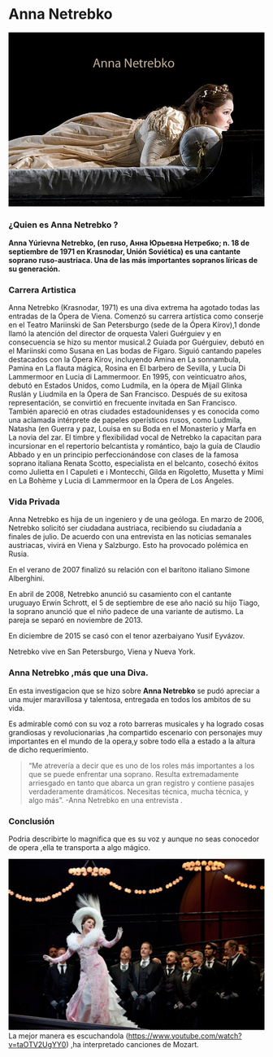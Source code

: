 # Anna Netrebko

![anna](imagenes/anna.jpg)
### ¿Quien es Anna Netrebko ?
**Anna Yúrievna Netrebko, (en ruso, Анна Юрьевна Нетребко; n. 18 de septiembre de 1971 en Krasnodar, Unión Soviética) es una cantante soprano ruso-austriaca. Una de las más importantes sopranos líricas de su generación.**

### Carrera Artistica

Anna Netrebko (Krasnodar, 1971) es una diva extrema ha agotado todas las entradas de la Ópera de Viena.
Comenzó su carrera artística como conserje en el Teatro Mariinski de San Petersburgo (sede de la Ópera Kírov),1 donde llamó la atención del director de orquesta Valeri Guérguiev y en consecuencia se hizo su mentor musical.2 Guiada por Guérguiev, debutó en el Mariinski como Susana en Las bodas de Fígaro. Siguió cantando papeles destacados con la Ópera Kírov, incluyendo Amina en La sonnambula, Pamina en La flauta mágica, Rosina en El barbero de Sevilla, y Lucía Di Lammermoor en Lucia di Lammermoor.
En 1995, con veinticuatro años, debutó en Estados Unidos, como Ludmila, en la ópera de Mijaíl Glinka Ruslán y Liudmila en la Ópera de San Francisco. Después de su exitosa representación, se convirtió en frecuente invitada en San Francisco. También apareció en otras ciudades estadounidenses y es conocida como una aclamada intérprete de papeles operísticos rusos, como Ludmila, Natasha (en Guerra y paz, Louisa en su Boda en el Monasterio y Marfa en La novia del zar.
El timbre y flexibilidad vocal de Netrebko la capacitan para incursionar en el repertorio belcantista y romántico, bajo la guía de Claudio Abbado y en un principio perfeccionándose con clases de la famosa soprano italiana Renata Scotto, especialista en el belcanto, cosechó éxitos como Julietta en I Capuleti e i Montecchi, Gilda en Rigoletto, Musetta y Mimi en La Bohème y Lucia di Lammermoor en la Ópera de Los Ángeles.

### Vida Privada

Anna Netrebko es hija de un ingeniero y de una geóloga. En marzo de 2006, Netrebko solicitó ser ciudadana austriaca, recibiendo su ciudadanía a finales de julio.
De acuerdo con una entrevista en las noticias semanales austriacas, vivirá en Viena y Salzburgo. Esto ha provocado polémica en Rusia.

En el verano de 2007 finalizó su relación con el barítono italiano Simone Alberghini.

En abril de 2008, Netrebko anunció su casamiento con el cantante uruguayo Erwin Schrott, el 5 de septiembre de ese año nació su hijo Tiago, la soprano anunció que el niño padece de una variante de autismo.
La pareja se separó en noviembre de 2013.

En diciembre de 2015 se casó con el tenor azerbaiyano Yusif Eyvázov.

Netrebko vive en San Petersburgo, Viena y Nueva York.


### Anna Netrebko ,más que una Diva.

En esta investigacion que se hizo sobre **Anna Netrebko** se pudó apreciar a una mujer maravillosa y talentosa, entregada en todos los ambitos de su vida.

Es admirable comó con su voz a roto barreras musicales y ha logrado cosas grandiosas y revolucionarias ,ha compartido escenario con personajes muy importantes en el mundo de la opera,y sobre todo ella a estado a la altura de dicho requerimiento. 

>“Me atrevería a decir que es uno de los roles más importantes a los que se puede enfrentar una soprano. Resulta extremadamente arriesgado en tanto que abarca un gran registro y contiene pasajes verdaderamente dramáticos. Necesitas técnica, mucha técnica, y algo más”. -Anna Netrebko en una entrevista .


### Conclusión 
 Podria describirte lo magnifica que es su voz y aunque no seas conocedor de opera ,ella te transporta a algo mágico.
 
 ![opera](imagenes/opera.jpg)
 La mejor manera es escuchandola (https://www.youtube.com/watch?v=taOTV2UgYY0) ,ha interpretado canciones de Mozart.

